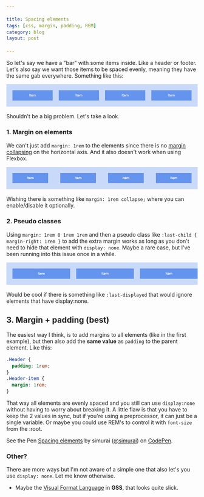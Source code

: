 ```yaml
---

title: Spacing elements
tags: [css, margin, padding, REM]
category: blog
layout: post

---
```


So let's say we have a "bar" with some items inside. Like a header or footer. Let's also say we want those items to be spaced evenly, meaning they have the same gab everywhere. Something like this:

![Spacing 1](/img/posts/spacing-1.png)

Shouldn't be a big problem. Let's take a look.

### 1. Margin on elements
We can't just add `margin: 1rem` to the elements since there is no [margin collapsing](https://developer.mozilla.org/en-US/docs/Web/CSS/margin_collapsing) on the horizontal axis. And it also doesn't work when using Flexbox.

![Spacing 2](/img/posts/spacing-2.png)

Wishing there is something like `margin: 1rem collapse;` where you can enable/disable it optionally.

### 2. Pseudo classes
Using `margin: 1rem 0 1rem 1rem` and then a pseudo class like `:last-child { margin-right: 1rem }` to add the extra margin works as long as you don't need to hide that element with `display: none`. Maybe a rare case, but I've been running into this issue once in a while.

![Spacing 3](/img/posts/spacing-3.png)

Would be cool if there is something like `:last-displayed` that would ignore elements that have display:none.

## 3. Margin + padding (best)
The easiest way I think, is to add margins to all elements (like in the first example), but then also add the __same value__ as `padding` to the parent element. Like this:

```css
.Header {
  padding: 1rem;
}
.Header-item {
  margin: 1rem;
}
```

That way all elements are evenly spaced and you still can use `display:none` without having to worry about breaking it. A little flaw is that you have to keep the 2 values in sync, but if you're using a preprocessor, it can just be a single variable. Or maybe you could use REM's to control it with `font-size` from the :root.

<p data-height="151" data-theme-id="3586" data-slug-hash="xsotr" data-default-tab="result" class='codepen'>See the Pen <a href='http://codepen.io/simurai/pen/xsotr/'>Spacing elements</a> by simurai (<a href='http://codepen.io/simurai'>@simurai</a>) on <a href='http://codepen.io'>CodePen</a>.</p>
<script async src="//codepen.io/assets/embed/ei.js"></script>


### Other?
There are more ways but I'm not aware of a simple one that also let's you use `display: none`. Let me know otherwise.

* Maybe the [Visual Format Language](http://gridstylesheets.org/guides/vfl/) in __GSS__, that looks quite slick.
